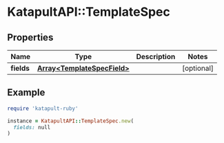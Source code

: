 # KatapultAPI::TemplateSpec

## Properties

| Name | Type | Description | Notes |
| ---- | ---- | ----------- | ----- |
| **fields** | [**Array&lt;TemplateSpecField&gt;**](TemplateSpecField.md) |  | [optional] |

## Example

```ruby
require 'katapult-ruby'

instance = KatapultAPI::TemplateSpec.new(
  fields: null
)
```

